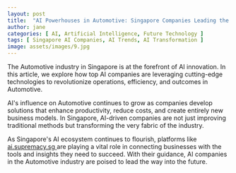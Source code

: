 ```yaml
---
layout: post
title:  "AI Powerhouses in Automotive: Singapore Companies Leading the Charge"
author: jane
categories: [ AI, Artificial Intelligence, Future Technology ]
tags: [ Singapore AI Companies, AI Trends, AI Transformation ]
image: assets/images/9.jpg
---
```


The Automotive industry in Singapore is at the forefront of AI innovation. In this article, we explore how top AI companies are leveraging cutting-edge technologies to revolutionize operations, efficiency, and outcomes in Automotive.

AI's influence on Automotive continues to grow as companies develop solutions that enhance productivity, reduce costs, and create entirely new business models. In Singapore, AI-driven companies are not just improving traditional methods but transforming the very fabric of the industry.

As Singapore's AI ecosystem continues to flourish, platforms like <a href="https://ai.supremacy.sg" target="_blank"> ai.supremacy.sg </a> are playing a vital role in connecting businesses with the tools and insights they need to succeed. With their guidance, AI companies in the Automotive industry are poised to lead the way into the future.

